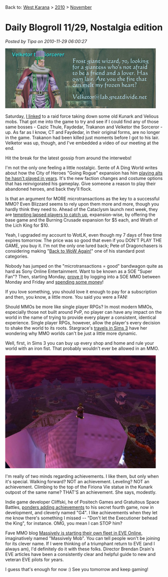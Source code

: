 Back to: [West Karana](/posts/westkarana.md) > [2010](/posts/2010/westkarana.md) > [November](./westkarana.md)
# Daily Blogroll 11/29, Nostalgia edition

*Posted by Tipa on 2010-11-29 06:00:27*

![](../../../uploads/2010/11/eqgame-2010-11-27-12-59-20-62.jpg "eqgame 2010-11-27 12-59-20-62")

Saturday, [I linked](../../../index.php/2010/11/27/daily-blogroll-black-friday-edition/) to a raid force taking down some old Kunark and Velious mobs. That got me into the game to try and see if I could find any of those same bosses - Cazic Thule, Faydedar, Trakanon and Velketor the Sorceror - up. As far as I know, CT and Faydedar, in their original forms, are no longer in the game. Trakanon had been killed just moments before I got to his lair. Velketor was up, though, and I've embedded a video of our meeting at the end.

Hit the break for the latest gossip from around the interwebs!


I'm not the only one feeling a little nostalgic. Sente of A Ding World writes about how the City of Heroes "Going Rogue" expansion has him [playing alts he hasn't played in years](http://adingworld.wordpress.com/2010/11/28/when-old-becomes-new-and-shiny/). It's the new faction changes and costume options that has reinvigorated his gameplay. Give someone a reason to play their abandoned heroes, and back they'll flock.

Is that an argument for MORE microtransactions as the key to a successful MMO? Even Blizzard seems to rely upon them more and more, though you hardly think they need to. Ahead of the Cataclysm launch next week, they are [tempting lapsed players to catch up](http://us.battle.net/en/int?r=bnet), expansion-wise, by offering the base game and the Burning Crusade expansion for $5 each, and Wrath of the Lich King for $10.

Yeah, I upgraded my account to WotLK, even though my 7 days of free time expires tomorrow. The price was so good that even if you DON'T PLAY THE GAME, you buy it. I'm not the only one lured back; Pete of Dragonchasers is considering making "[Back to WoW Again!](http://dragonchasers.com/2010/11/27/back-to-wow-again/)" one of his standard post categories.

Nobody has jumped on the "microtransactions = good" bandwagon quite as hard as Sony Online Entertainment. Want to be known as a SOE "Super Fan"? Then, starting Monday, [prove it](http://massively.joystiq.com/2010/11/27/soes-super-offers-for-super-fans/) by logging into a SOE MMO between Monday and Friday and [spending some money](http://massively.joystiq.com/2010/11/27/soes-super-offers-for-super-fans/)!

If you love something, you should love it enough to pay for a subscription and then, you know, a little more. You said you were a FAN!

Should MMOs be more like single player RPGs? In most modern MMOs, especially those not built around PvP, no player can have any impact on the world in the name of trying to provide every player a consistent, identical experience. Single player RPGs, however, allow the player's every decision to shake the world to its roots. Stargrace's [travels in Sims 3](http://mmoquests.com/2010/11/28/the-illusion-of-life/) have her wondering why MMO worlds can't be just a little more dynamic.

Well, first, in Sims 3 you can buy up every shop and home and rule your world with an iron fist. That probably wouldn't ever be allowed in an MMO. 

[![](../../../uploads/2010/11/2ab18905c276a13a40865a2ebaeeb12d-480x360.jpg "On top of Firiona, all covered with bees....")](../../../uploads/2010/11/2ab18905c276a13a40865a2ebaeeb12d.jpg)

I'm really of two minds regarding achievements. I like them, but only when it's special. Walking forward? NOT an achievement. Leveling? NOT an achievement. Climbing to the top of the Firiona Vie statue in the Kunark outpost of the same name? THAT'S an achievement. She says, modestly. 

Indie game developer Cliffski, he of Positech Games and Gratuitous Space Battles, [ponders adding achievements](http://positech.co.uk/cliffsblog/?p=938) to his secret fourth game, now in development, and cleverly named "G4". I like achievements when they let me know there's something I missed -- "Don't let the Executioner behead the King", for instance. OMG, you mean I can STOP him?

Fave MMO blog [Massively is starting their own fleet in EVE Online](http://massively.joystiq.com/2010/11/28/eve-evolved-joining-the-massively-mob/), imaginatively named "Massively Mob". You can tell people won't be joining for its clever name. If I were thinking of a triumphant return to EVE (and I always am), I'd definitely do it with these folks. Director Brendan Drain's EVE articles have been a consistently clear and helpful guide to new and veteran EVE pilots for years.

I guess that's enough for now :) See you tomorrow and keep gaming!


